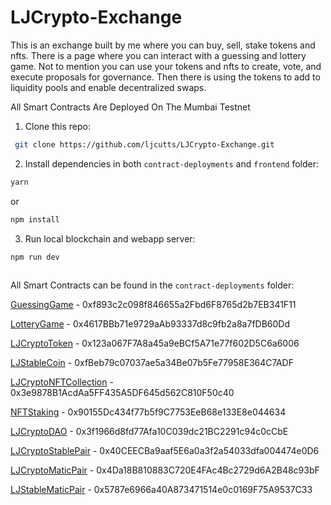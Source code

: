 # LJCrypto-Exchange

This is an exchange built by me where you can buy, sell, stake tokens and nfts. There is a page where you can interact with a guessing and lottery game. Not to mention you can use your tokens and nfts to create, vote, and execute proposals for governance. Then there is using the tokens to add to liquidity pools and enable decentralized swaps.

All Smart Contracts Are Deployed On The Mumbai Testnet


1. Clone this repo:

  ```bash
   git clone https://github.com/ljcutts/LJCrypto-Exchange.git
   ```

2. Install dependencies in both `contract-deployments` and `frontend` folder:

  ```bash
  yarn 
  ```
  or 
  
  ```bash
  npm install
  ```

3. Run local blockchain and webapp server:

  ```
  npm run dev
  ```
##
All Smart Contracts can be found in the `contract-deployments` folder:

[GuessingGame](https://mumbai.polygonscan.com/address/0xf893c2c098f846655a2Fbd6F8765d2b7EB341F11) - 0xf893c2c098f846655a2Fbd6F8765d2b7EB341F11

[LotteryGame](https://mumbai.polygonscan.com/address/0x4617BBb71e9729aAb93337d8c9fb2a8a7fDB60Dd) - 0x4617BBb71e9729aAb93337d8c9fb2a8a7fDB60Dd

[LJCryptoToken](https://mumbai.polygonscan.com/address/0x123a067F7A8a45a9eBCf5A71e77f602D5C6a6006) - 0x123a067F7A8a45a9eBCf5A71e77f602D5C6a6006

[LJStableCoin](https://mumbai.polygonscan.com/address/0xfBeb79c07037ae5a34Be07b5Fe77958E364C7ADF) - 0xfBeb79c07037ae5a34Be07b5Fe77958E364C7ADF

[LJCryptoNFTCollection](https://mumbai.polygonscan.com/address/0x3e9878B1AcdAa5FF435A5DF645d562C810F50c40) - 0x3e9878B1AcdAa5FF435A5DF645d562C810F50c40

[NFTStaking](https://mumbai.polygonscan.com/address/0x90155Dc434f77b5f9C7753EeB68e133E8e044634) - 0x90155Dc434f77b5f9C7753EeB68e133E8e044634

[LJCryptoDAO](https://mumbai.polygonscan.com/address/0x3f1966d8fd77Afa10C039dc21BC2291c94c0cCbE) - 0x3f1966d8fd77Afa10C039dc21BC2291c94c0cCbE

[LJCryptoStablePair](https://mumbai.polygonscan.com/address/0x40CEECBa9aaf5E6a0a3f2a54033dfa004474e0D6) - 0x40CEECBa9aaf5E6a0a3f2a54033dfa004474e0D6

[LJCryptoMaticPair](https://mumbai.polygonscan.com/address/0x4Da18B810883C720E4FAc4Bc2729d6A2B48c93bF) - 0x4Da18B810883C720E4FAc4Bc2729d6A2B48c93bF

[LJStableMaticPair](https://mumbai.polygonscan.com/address/0x5787e6966a40A873471514e0c0169F75A9537C33) - 0x5787e6966a40A873471514e0c0169F75A9537C33







